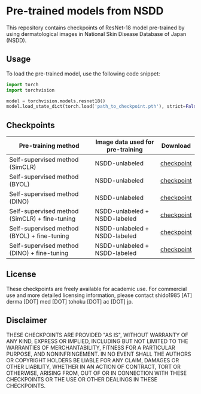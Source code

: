 # Pre-trained models from NSDD

This repository contains checkpoints of ResNet-18 model pre-trained by using dermatological images in National Skin Disease Database of Japan (NSDD).

## Usage

To load the pre-trained model, use the following code snippet:

```python
import torch
import torchvision

model = torchvision.models.resnet18()
model.load_state_dict(torch.load('path_to_checkpoint.pth'), strict=False)
```

## Checkpoints

| Pre-training method                           | Image data used for pre-training | Download                                             |
| --------------------------------------------- | -------------------------------- | ---------------------------------------------------- |
| Self-supervised method (SimCLR)               | NSDD-unlabeled                   | [checkpoint](./checkpoints/SimCLR_pretrained.pth)    |
| Self-supervised method (BYOL)                 | NSDD-unlabeled                   | [checkpoint](./checkpoints/BYOL_pretrained.pth)      |
| Self-supervised method (DINO)                 | NSDD-unlabeled                   | [checkpoint](./checkpoints/DINO_pretrained.pth)      |
| Self-supervised method (SimCLR) + fine-tuning | NSDD-unlabeled + NSDD-labeled    | [checkpoint](./checkpoints/SimCLR_SL_pretrained.pth) |
| Self-supervised method (BYOL) + fine-tuning   | NSDD-unlabeled + NSDD-labeled    | [checkpoint](./checkpoints/BYOL_SL_pretrained.pth)   |
| Self-supervised method (DINO) + fine-tuning   | NSDD-unlabeled + NSDD-labeled    | [checkpoint](./checkpoints/DINO_SL_pretrained.pth)   |

## License

These checkpoints are freely available for academic use. For commercial use and more detailed licensing information, please contact shido1985 [AT] derma [DOT] med [DOT] tohoku [DOT] ac [DOT] jp.

## Disclaimer

THESE CHECKPOINTS ARE PROVIDED "AS IS", WITHOUT WARRANTY OF ANY KIND, EXPRESS OR IMPLIED, INCLUDING BUT NOT LIMITED TO THE WARRANTIES OF MERCHANTABILITY, FITNESS FOR A PARTICULAR PURPOSE, AND NONINFRINGEMENT. IN NO EVENT SHALL THE AUTHORS OR COPYRIGHT HOLDERS BE LIABLE FOR ANY CLAIM, DAMAGES OR OTHER LIABILITY, WHETHER IN AN ACTION OF CONTRACT, TORT OR OTHERWISE, ARISING FROM, OUT OF OR IN CONNECTION WITH THESE CHECKPOINTS OR THE USE OR OTHER DEALINGS IN THESE CHECKPOINTS.
